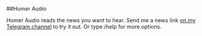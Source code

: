 ##Homer Audio

Homer Audio reads the news you want to hear. Send me a news link [on my Telegram channel](https://t.me/HomerAudioBot) to try it out. Or type /help for more options.
